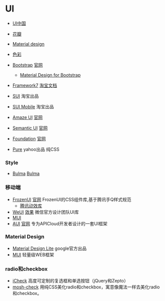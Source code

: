 

# UI

- [UI中国](http://www.ui.cn/)
- [花瓣](http://huaban.com/)


- [Material design](http://www.google.com/design/spec/material-design/introduction.html)



- [色彩](http://codepen.io/aidenzou/full/EPLBmK)

- [Bootstrap](https://github.com/twbs/bootstrap) [官网](http://getbootstrap.com/)
	- [Material Design for Bootstrap](https://github.com/FezVrasta/bootstrap-material-design)
- [Framework7](https://github.com/nolimits4web/Framework7) [淘宝文档](http://framework7.taobao.org/)
- [SUI](http://sui.taobao.org/sui/docs/index.html) 淘宝出品
- [SUI Mobile](http://m.sui.taobao.org/) 淘宝出品
- [Amaze UI](https://github.com/amazeui/amazeui) [官网](http://amazeui.org/)
- [Semantic UI](https://github.com/semantic-org/semantic-ui/) [官网](http://semantic-ui.com/)
- [Foundation](https://github.com/zurb/foundation-sites) [官网](http://foundation.zurb.com/)
- [Pure](https://github.com/yahoo/pure) yahoo出品 纯CSS


### Style

- [Bulma](https://github.com/jgthms/bulma/) [Bulma](https://bulma.io/)


### 移动端

- [FrozenUI](https://github.com/frozenui/frozenui) [官网](http://frozenui.github.io/) FrozenUI的CSS组件库,基于腾讯手Q样式规范
	- [腾讯动效库](http://frozenui.github.io/case.html)
- [WeUI](https://github.com/weui/weui) [效果](http://weui.github.io/weui/) 微信官方设计团队UI库
- [MUI](https://github.com/dcloudio/mui)
- [AUI](https://github.com/liulangnan/aui) [官网](http://www.auicss.com/) 专为APICloud开发者设计的一套UI框架


### Material Design

- [Material Design Lite](https://github.com/google/material-design-lite) google官方出品
- [MUI](https://github.com/muicss/mui) 轻量级WEB框架


### radio和checkbox

- [iCheck](https://github.com/fronteed/icheck) 高度可定制的复选框和单选按钮（jQuery和Zepto）
- [mosh-check](https://github.com/forsigner/magic-check) 用纯CSS美化radio和checkbox，寓意像魔法一样去美化radio和checkbox。


